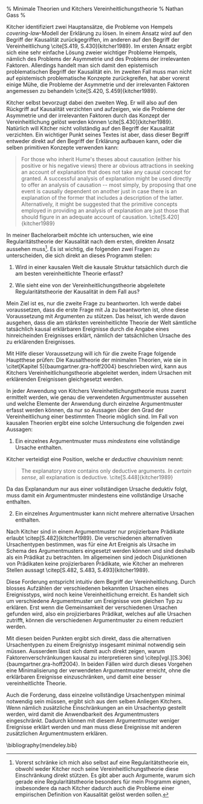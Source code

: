 % Minimale Theorien und Kitchers Vereinheitlichungstheorie
% Nathan Gass
%

Kitcher identifiziert zwei Hauptansätze, die Probleme von Hempels
*covering-law*-Modell der Erklärung zu lösen. In einem Ansatz wird auf
den Begriff der Kausalität zurückgegriffen, im anderen auf den Begriff
der Vereinheitlichung \cite[S.419, S.430]{kitcher1989}. Im ersten
Ansatz ergibt sich eine sehr einfache Lösung zweier wichtiger Probleme
Hempels, nämlich des Problems der Asymmetrie und des Problems der
irrelevanten Faktoren. Allerdings handelt man sich damit den
epistemisch problematischen Begriff der Kausalität ein. Im zweiten
Fall muss man nicht auf epistemisch problematische Konzepte
zurückgreifen, hat aber vorerst einige Mühe, die Probleme der
Asymmetrie und der irrelevanten Faktoren angemessen zu behandeln
\cite[S.420, S.459]{kitcher1989}.

Kitcher selbst bevorzugt dabei den zweiten Weg. Er will also auf den
Rückgriff auf Kausalität verzichten und aufzeigen, wie die Probleme
der Asymmetrie und der irrelevanten Faktoren durch das Konzept der
Vereinheitlichung gelöst werden können
\cite[S.430]{kitcher1989}. Natürlich will Kitcher nicht vollständig
auf den Begriff der Kausalität verzichten. Ein wichtiger Punkt seines
Textes ist aber, dass dieser Begriff entweder direkt auf den Begriff
der Erklärung aufbauen kann, oder die selben primitiven Konzepte
verwenden kann:

> For those who inherit Hume's theses about causation (either his
> positive or his negative views) there ar obvious attractions in
> seeking an account of explanation that does not take any causal
> concept for granted. A successful analysis of explanation might be
> used directly to offer an analysis of causation -- most simply, by
> proposing that one event is causally dependent on another just in
> case there is an explanation of the former that includes a
> description of the latter. Alternatively, it might be suggested that
> the primitive concepts employed in providing an analysis of
> explanation are just those that should figure in an adequate account
> of causation. \cite[S.420]{kitcher1989}

In meiner Bachelorarbeit möchte ich untersuchen, wie eine
Regularitätstheorie der Kausalität nach dem ersten, direkten
Ansatz aussehen muss[^1]. Es ist wichtig, die folgenden zwei Fragen zu
unterscheiden, die sich direkt an dieses Programm stellen:

1. Wird in einer kausalen Welt die kausale Struktur tatsächlich durch
   die am besten vereinheitlichte Theorie erfasst?

2. Wie sieht eine von der Vereinheitlichungstheorie abgeleitete
   Regularitätstheorie der Kausalität in dem Fall aus?

Mein Ziel ist es, nur die zweite Frage zu beantworten. Ich werde dabei
voraussetzen, dass die erste Frage mit Ja zu beantworten ist, ohne
diese Voraussetzung mit Argumenten zu stützen. Das heisst, ich werde
davon ausgehen, dass die am stärksten vereinheitlichte Theorie der Welt
sämtliche tatsächlich kausal erklärbaren Ereignisse durch die Angabe
eines hinreicheinden Ereignisses erklärt, nämlich der tatsächlichen
Ursache des zu erklärenden Ereignisses.

Mit Hilfe dieser Voraussetzung will ich für die zweite Frage folgende
Hauptthese prüfen: Die Kausaltheorie der minimalen Theorien, wie sie
in \citet[Kapitel 5]{baumgartner.gra-hoff2004} beschrieben wird, kann
aus Kitchers Vereinheitlichungstheorie abgeleitet werden, indem
Ursachen mit erklärenden Ereignissen gleichgesetzt werden.

In jeder Anwendung von Kitchers Vereinheitlichungstheorie muss zuerst
ermittelt werden, wie genau die verwendeten Argumentmuster aussehen
und welche Elemente der Anwendung durch einzelne Argumentmuster
erfasst werden können, da nur so Aussagen über den Grad der
Vereinheitlichung einer bestimmten Theorie möglich sind. Im Fall von
kausalen Theorien ergibt eine solche Untersuchung die folgenden zwei
Aussagen:

1. Ein einzelnes Argumentmuster muss *mindestens* eine vollständige
   Ursache enthalten.

Kitcher verteidigt eine Position, welche er *deductive chauvinism*
nennt:

> The explanatory store contains only deductive arguments. *In certain
> sense*, all explanation is deductive. \cite[S.448]{kitcher1989}

Da das Explanandum nur aus einer vollständigen Ursache deduktiv folgt,
muss damit ein Argumentmuster mindestens eine vollständige Ursache
enthalten.

2. Ein einzelnes Argumentmuster kann nicht mehrere alternative
   Ursachen enthalten.

Nach Kitcher sind in einem Argumentmuster nur projizierbare Prädikate
erlaubt \citep[S.482]{kitcher1989}. Die verschiedenen alternativen
Ursachentypen bestimmen, was für eine Art Ereignis als Ursache im
Schema des Argumentmusters eingesetzt werden können und sind deshalb
als ein Prädikat zu betrachten. Im allgemeinen sind jedoch
Disjunktionen von Prädikaten keine projizierbaren Prädikate, wie
Kitcher an mehreren Stellen aussagt \citep[S.482, S.483,
S.493]{kitcher1989}.

Diese Forderung entspricht intuitiv dem Begriff der
Vereinheitlichung. Durch blosses Aufzählen der verschiedenen bekannten
Ursachen eines Ereignisstyps, wird noch keine Vereinheitlichung
erreicht. Es handelt sich um verschiedene Argumentmuster um Ereignisse
vom gleichen Typ zu erklären. Erst wenn die Gemeinsamkeit der
verschiedenen Ursachen gefunden wird, also ein projizierbares
Prädikat, welches auf alle Ursachen zutrifft, können die verschiedenen
Argumentmuster zu einem reduziert werden.

Mit diesen beiden Punkten ergibt sich direkt, dass die alternativen
Ursachentypen zu einem Ereignistyp insgesamt minimal notwendig sein
müssen. Ausserdem lässt sich damit auch direkt zeigen, warum
Faktorenverschränkungen kausal zu interpretieren sind
\citep[vgl.][S.306]{baumgartner.gra-hoff2004}. In beiden Fällen wird
durch dieses Vorgehen eine Minimalisierung der verwendeten
Argumentmuster erreicht, ohne die erklärbaren Ereignisse
einzuschränken, und damit eine besser vereinheitlichte Theorie.

Auch die Forderung, dass einzelne vollständige Ursachentypen minimal
notwendig sein müssen, ergibt sich aus dem selben Anliegen Kitchers.
Wenn nämlich zusätzliche Einschränkungen an ein Ursachentyp gestellt
werden, wird damit die Anwendbarkeit des Argumentmusters
eingeschränkt. Dadurch können mit diesem Argumentmuster weniger
Ereignisse erklärt werden und man muss diese Ereignisse mit anderen
zusätzlichen Argumentmustern erklären.

\bibliography{mendeley.bib}

[^1]: Vorerst schränke ich mich also selbst auf eine
Regularitätstheorie ein, obwohl weder Kitcher noch seine
Vereinheitlichungstheorie diese Einschränkung direkt stützen. Es gibt
aber auch Argumente, warum sich gerade eine Regularitätstheorie
besonders für mein Programm eignen, insbesondere da nach Kitcher
dadurch auch die Probleme einer empirischen Definition von Kausalität
gelöst werden sollen.

